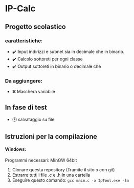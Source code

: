 
# IP-Calc
## Progetto scolastico
### caratteristiche:
* ✔️ Input indirizzi e subnet sia in decimale che in binario.
* ✔️ Calcolo sottoreti per ogni classe
* ✔️ Output sottoreti in binario o decimale che
### Da aggiungere:
* ❌ Maschera variabile
## In fase di test 
* 🕐 salvataggio su file
## Istruzioni per la compilazione
#### Windows:
Programmi necessari: MinGW 64bit
 1. Clonare questa repository (Tramite il sito o con git)
 2. Estrarre tutti i file .c e .h in una cartella
 4. Eseguire questo comando: `gcc main.c -o IpTool.exe -lm`
